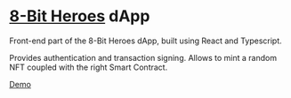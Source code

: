 # [8-Bit Heroes](https://twitter.com/8BitHeroes_NFT) dApp
Front-end part of the 8-Bit Heroes dApp, built using React and Typescript.

Provides authentication and transaction signing. Allows to mint a random NFT coupled with the right Smart Contract.

[Demo](https://mint.8-bitheroes.net)
